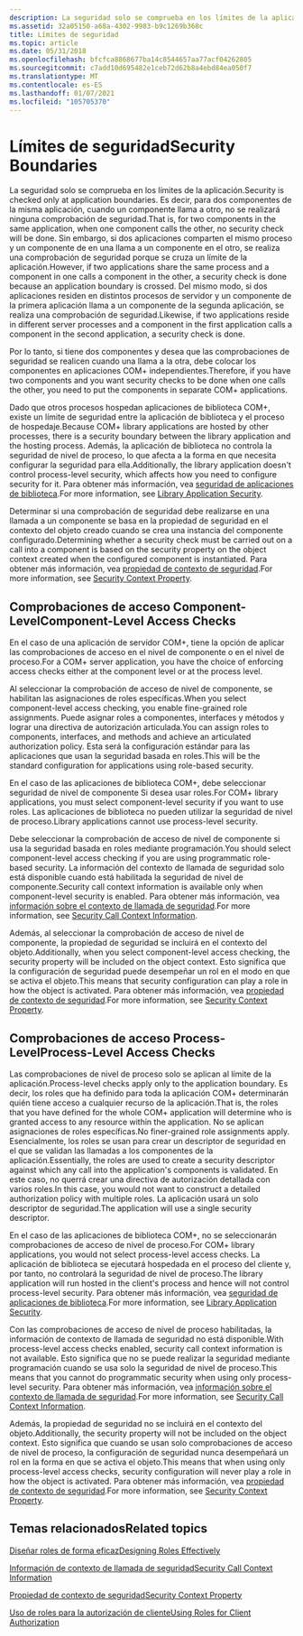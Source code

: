 ```yaml
---
description: La seguridad solo se comprueba en los límites de la aplicación.
ms.assetid: 32a05150-a68a-4302-9983-b9c1269b368c
title: Límites de seguridad
ms.topic: article
ms.date: 05/31/2018
ms.openlocfilehash: bfcfca8868677ba14c8544657aa77acf04262805
ms.sourcegitcommit: c7add10d695482e1ceb72d62b8a4ebd84ea050f7
ms.translationtype: MT
ms.contentlocale: es-ES
ms.lasthandoff: 01/07/2021
ms.locfileid: "105705370"
---
```

# <a name="security-boundaries"></a><span data-ttu-id="e2ddd-103">Límites de seguridad</span><span class="sxs-lookup"><span data-stu-id="e2ddd-103">Security Boundaries</span></span>

<span data-ttu-id="e2ddd-104">La seguridad solo se comprueba en los límites de la aplicación.</span><span class="sxs-lookup"><span data-stu-id="e2ddd-104">Security is checked only at application boundaries.</span></span> <span data-ttu-id="e2ddd-105">Es decir, para dos componentes de la misma aplicación, cuando un componente llama a otro, no se realizará ninguna comprobación de seguridad.</span><span class="sxs-lookup"><span data-stu-id="e2ddd-105">That is, for two components in the same application, when one component calls the other, no security check will be done.</span></span> <span data-ttu-id="e2ddd-106">Sin embargo, si dos aplicaciones comparten el mismo proceso y un componente de en una llama a un componente en el otro, se realiza una comprobación de seguridad porque se cruza un límite de la aplicación.</span><span class="sxs-lookup"><span data-stu-id="e2ddd-106">However, if two applications share the same process and a component in one calls a component in the other, a security check is done because an application boundary is crossed.</span></span> <span data-ttu-id="e2ddd-107">Del mismo modo, si dos aplicaciones residen en distintos procesos de servidor y un componente de la primera aplicación llama a un componente de la segunda aplicación, se realiza una comprobación de seguridad.</span><span class="sxs-lookup"><span data-stu-id="e2ddd-107">Likewise, if two applications reside in different server processes and a component in the first application calls a component in the second application, a security check is done.</span></span>

<span data-ttu-id="e2ddd-108">Por lo tanto, si tiene dos componentes y desea que las comprobaciones de seguridad se realicen cuando una llama a la otra, debe colocar los componentes en aplicaciones COM+ independientes.</span><span class="sxs-lookup"><span data-stu-id="e2ddd-108">Therefore, if you have two components and you want security checks to be done when one calls the other, you need to put the components in separate COM+ applications.</span></span>

<span data-ttu-id="e2ddd-109">Dado que otros procesos hospedan aplicaciones de biblioteca COM+, existe un límite de seguridad entre la aplicación de biblioteca y el proceso de hospedaje.</span><span class="sxs-lookup"><span data-stu-id="e2ddd-109">Because COM+ library applications are hosted by other processes, there is a security boundary between the library application and the hosting process.</span></span> <span data-ttu-id="e2ddd-110">Además, la aplicación de biblioteca no controla la seguridad de nivel de proceso, lo que afecta a la forma en que necesita configurar la seguridad para ella.</span><span class="sxs-lookup"><span data-stu-id="e2ddd-110">Additionally, the library application doesn't control process-level security, which affects how you need to configure security for it.</span></span> <span data-ttu-id="e2ddd-111">Para obtener más información, vea [seguridad de aplicaciones de biblioteca](library-application-security.md).</span><span class="sxs-lookup"><span data-stu-id="e2ddd-111">For more information, see [Library Application Security](library-application-security.md).</span></span>

<span data-ttu-id="e2ddd-112">Determinar si una comprobación de seguridad debe realizarse en una llamada a un componente se basa en la propiedad de seguridad en el contexto del objeto creado cuando se crea una instancia del componente configurado.</span><span class="sxs-lookup"><span data-stu-id="e2ddd-112">Determining whether a security check must be carried out on a call into a component is based on the security property on the object context created when the configured component is instantiated.</span></span> <span data-ttu-id="e2ddd-113">Para obtener más información, vea [propiedad de contexto de seguridad](security-context-property.md).</span><span class="sxs-lookup"><span data-stu-id="e2ddd-113">For more information, see [Security Context Property](security-context-property.md).</span></span>

## <a name="component-level-access-checks"></a><span data-ttu-id="e2ddd-114">Comprobaciones de acceso Component-Level</span><span class="sxs-lookup"><span data-stu-id="e2ddd-114">Component-Level Access Checks</span></span>

<span data-ttu-id="e2ddd-115">En el caso de una aplicación de servidor COM+, tiene la opción de aplicar las comprobaciones de acceso en el nivel de componente o en el nivel de proceso.</span><span class="sxs-lookup"><span data-stu-id="e2ddd-115">For a COM+ server application, you have the choice of enforcing access checks either at the component level or at the process level.</span></span>

<span data-ttu-id="e2ddd-116">Al seleccionar la comprobación de acceso de nivel de componente, se habilitan las asignaciones de roles específicas.</span><span class="sxs-lookup"><span data-stu-id="e2ddd-116">When you select component-level access checking, you enable fine-grained role assignments.</span></span> <span data-ttu-id="e2ddd-117">Puede asignar roles a componentes, interfaces y métodos y lograr una directiva de autorización articulada.</span><span class="sxs-lookup"><span data-stu-id="e2ddd-117">You can assign roles to components, interfaces, and methods and achieve an articulated authorization policy.</span></span> <span data-ttu-id="e2ddd-118">Esta será la configuración estándar para las aplicaciones que usan la seguridad basada en roles.</span><span class="sxs-lookup"><span data-stu-id="e2ddd-118">This will be the standard configuration for applications using role-based security.</span></span>

<span data-ttu-id="e2ddd-119">En el caso de las aplicaciones de biblioteca COM+, debe seleccionar seguridad de nivel de componente Si desea usar roles.</span><span class="sxs-lookup"><span data-stu-id="e2ddd-119">For COM+ library applications, you must select component-level security if you want to use roles.</span></span> <span data-ttu-id="e2ddd-120">Las aplicaciones de biblioteca no pueden utilizar la seguridad de nivel de proceso.</span><span class="sxs-lookup"><span data-stu-id="e2ddd-120">Library applications cannot use process-level security.</span></span>

<span data-ttu-id="e2ddd-121">Debe seleccionar la comprobación de acceso de nivel de componente si usa la seguridad basada en roles mediante programación.</span><span class="sxs-lookup"><span data-stu-id="e2ddd-121">You should select component-level access checking if you are using programmatic role-based security.</span></span> <span data-ttu-id="e2ddd-122">La información del contexto de llamada de seguridad solo está disponible cuando está habilitada la seguridad de nivel de componente.</span><span class="sxs-lookup"><span data-stu-id="e2ddd-122">Security call context information is available only when component-level security is enabled.</span></span> <span data-ttu-id="e2ddd-123">Para obtener más información, vea [información sobre el contexto de llamada de seguridad](security-call-context-information.md).</span><span class="sxs-lookup"><span data-stu-id="e2ddd-123">For more information, see [Security Call Context Information](security-call-context-information.md).</span></span>

<span data-ttu-id="e2ddd-124">Además, al seleccionar la comprobación de acceso de nivel de componente, la propiedad de seguridad se incluirá en el contexto del objeto.</span><span class="sxs-lookup"><span data-stu-id="e2ddd-124">Additionally, when you select component-level access checking, the security property will be included on the object context.</span></span> <span data-ttu-id="e2ddd-125">Esto significa que la configuración de seguridad puede desempeñar un rol en el modo en que se activa el objeto.</span><span class="sxs-lookup"><span data-stu-id="e2ddd-125">This means that security configuration can play a role in how the object is activated.</span></span> <span data-ttu-id="e2ddd-126">Para obtener más información, vea [propiedad de contexto de seguridad](security-context-property.md).</span><span class="sxs-lookup"><span data-stu-id="e2ddd-126">For more information, see [Security Context Property](security-context-property.md).</span></span>

## <a name="process-level-access-checks"></a><span data-ttu-id="e2ddd-127">Comprobaciones de acceso Process-Level</span><span class="sxs-lookup"><span data-stu-id="e2ddd-127">Process-Level Access Checks</span></span>

<span data-ttu-id="e2ddd-128">Las comprobaciones de nivel de proceso solo se aplican al límite de la aplicación.</span><span class="sxs-lookup"><span data-stu-id="e2ddd-128">Process-level checks apply only to the application boundary.</span></span> <span data-ttu-id="e2ddd-129">Es decir, los roles que ha definido para toda la aplicación COM+ determinarán quién tiene acceso a cualquier recurso de la aplicación.</span><span class="sxs-lookup"><span data-stu-id="e2ddd-129">That is, the roles that you have defined for the whole COM+ application will determine who is granted access to any resource within the application.</span></span> <span data-ttu-id="e2ddd-130">No se aplican asignaciones de roles específicas.</span><span class="sxs-lookup"><span data-stu-id="e2ddd-130">No finer-grained role assignments apply.</span></span> <span data-ttu-id="e2ddd-131">Esencialmente, los roles se usan para crear un descriptor de seguridad en el que se validan las llamadas a los componentes de la aplicación.</span><span class="sxs-lookup"><span data-stu-id="e2ddd-131">Essentially, the roles are used to create a security descriptor against which any call into the application's components is validated.</span></span> <span data-ttu-id="e2ddd-132">En este caso, no querrá crear una directiva de autorización detallada con varios roles.</span><span class="sxs-lookup"><span data-stu-id="e2ddd-132">In this case, you would not want to construct a detailed authorization policy with multiple roles.</span></span> <span data-ttu-id="e2ddd-133">La aplicación usará un solo descriptor de seguridad.</span><span class="sxs-lookup"><span data-stu-id="e2ddd-133">The application will use a single security descriptor.</span></span>

<span data-ttu-id="e2ddd-134">En el caso de las aplicaciones de biblioteca COM+, no se seleccionarán comprobaciones de acceso de nivel de proceso.</span><span class="sxs-lookup"><span data-stu-id="e2ddd-134">For COM+ library applications, you would not select process-level access checks.</span></span> <span data-ttu-id="e2ddd-135">La aplicación de biblioteca se ejecutará hospedada en el proceso del cliente y, por tanto, no controlará la seguridad de nivel de proceso.</span><span class="sxs-lookup"><span data-stu-id="e2ddd-135">The library application will run hosted in the client's process and hence will not control process-level security.</span></span> <span data-ttu-id="e2ddd-136">Para obtener más información, vea [seguridad de aplicaciones de biblioteca](library-application-security.md).</span><span class="sxs-lookup"><span data-stu-id="e2ddd-136">For more information, see [Library Application Security](library-application-security.md).</span></span>

<span data-ttu-id="e2ddd-137">Con las comprobaciones de acceso de nivel de proceso habilitadas, la información de contexto de llamada de seguridad no está disponible.</span><span class="sxs-lookup"><span data-stu-id="e2ddd-137">With process-level access checks enabled, security call context information is not available.</span></span> <span data-ttu-id="e2ddd-138">Esto significa que no se puede realizar la seguridad mediante programación cuando se usa solo la seguridad de nivel de proceso.</span><span class="sxs-lookup"><span data-stu-id="e2ddd-138">This means that you cannot do programmatic security when using only process-level security.</span></span> <span data-ttu-id="e2ddd-139">Para obtener más información, vea [información sobre el contexto de llamada de seguridad](security-call-context-information.md).</span><span class="sxs-lookup"><span data-stu-id="e2ddd-139">For more information, see [Security Call Context Information](security-call-context-information.md).</span></span>

<span data-ttu-id="e2ddd-140">Además, la propiedad de seguridad no se incluirá en el contexto del objeto.</span><span class="sxs-lookup"><span data-stu-id="e2ddd-140">Additionally, the security property will not be included on the object context.</span></span> <span data-ttu-id="e2ddd-141">Esto significa que cuando se usan solo comprobaciones de acceso de nivel de proceso, la configuración de seguridad nunca desempeñará un rol en la forma en que se activa el objeto.</span><span class="sxs-lookup"><span data-stu-id="e2ddd-141">This means that when using only process-level access checks, security configuration will never play a role in how the object is activated.</span></span> <span data-ttu-id="e2ddd-142">Para obtener más información, vea [propiedad de contexto de seguridad](security-context-property.md).</span><span class="sxs-lookup"><span data-stu-id="e2ddd-142">For more information, see [Security Context Property](security-context-property.md).</span></span>

## <a name="related-topics"></a><span data-ttu-id="e2ddd-143">Temas relacionados</span><span class="sxs-lookup"><span data-stu-id="e2ddd-143">Related topics</span></span>

<dl> <dt>

[<span data-ttu-id="e2ddd-144">Diseñar roles de forma eficaz</span><span class="sxs-lookup"><span data-stu-id="e2ddd-144">Designing Roles Effectively</span></span>](designing-roles-effectively.md)
</dt> <dt>

[<span data-ttu-id="e2ddd-145">Información de contexto de llamada de seguridad</span><span class="sxs-lookup"><span data-stu-id="e2ddd-145">Security Call Context Information</span></span>](security-call-context-information.md)
</dt> <dt>

[<span data-ttu-id="e2ddd-146">Propiedad de contexto de seguridad</span><span class="sxs-lookup"><span data-stu-id="e2ddd-146">Security Context Property</span></span>](security-context-property.md)
</dt> <dt>

[<span data-ttu-id="e2ddd-147">Uso de roles para la autorización de cliente</span><span class="sxs-lookup"><span data-stu-id="e2ddd-147">Using Roles for Client Authorization</span></span>](using-roles-for-client-authorization.md)
</dt> </dl>

 

 



